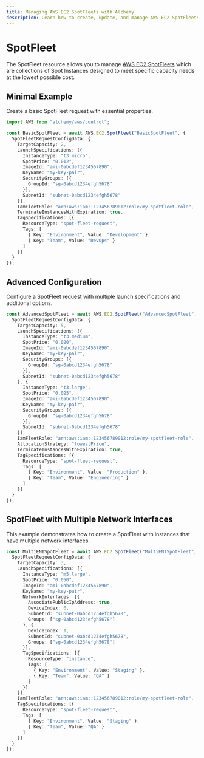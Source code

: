 ```yaml
---
title: Managing AWS EC2 SpotFleets with Alchemy
description: Learn how to create, update, and manage AWS EC2 SpotFleets using Alchemy Cloud Control.
---
```


# SpotFleet

The SpotFleet resource allows you to manage [AWS EC2 SpotFleets](https://docs.aws.amazon.com/ec2/latest/userguide/) which are collections of Spot Instances designed to meet specific capacity needs at the lowest possible cost.

## Minimal Example

Create a basic SpotFleet request with essential properties.

```ts
import AWS from "alchemy/aws/control";

const BasicSpotFleet = await AWS.EC2.SpotFleet("BasicSpotFleet", {
  SpotFleetRequestConfigData: {
    TargetCapacity: 2,
    LaunchSpecifications: [{
      InstanceType: "t3.micro",
      SpotPrice: "0.012",
      ImageId: "ami-0abcdef1234567890",
      KeyName: "my-key-pair",
      SecurityGroups: [{
        GroupId: "sg-0abcd1234efgh5678"
      }],
      SubnetId: "subnet-0abcd1234efgh5678"
    }],
    IamFleetRole: "arn:aws:iam::123456789012:role/my-spotfleet-role",
    TerminateInstancesWithExpiration: true,
    TagSpecifications: [{
      ResourceType: "spot-fleet-request",
      Tags: [
        { Key: "Environment", Value: "Development" },
        { Key: "Team", Value: "DevOps" }
      ]
    }]
  }
});
```

## Advanced Configuration

Configure a SpotFleet request with multiple launch specifications and additional options.

```ts
const AdvancedSpotFleet = await AWS.EC2.SpotFleet("AdvancedSpotFleet", {
  SpotFleetRequestConfigData: {
    TargetCapacity: 5,
    LaunchSpecifications: [{
      InstanceType: "t3.medium",
      SpotPrice: "0.020",
      ImageId: "ami-0abcdef1234567890",
      KeyName: "my-key-pair",
      SecurityGroups: [{
        GroupId: "sg-0abcd1234efgh5678"
      }],
      SubnetId: "subnet-0abcd1234efgh5678"
    }, {
      InstanceType: "t3.large",
      SpotPrice: "0.025",
      ImageId: "ami-0abcdef1234567890",
      KeyName: "my-key-pair",
      SecurityGroups: [{
        GroupId: "sg-0abcd1234efgh5678"
      }],
      SubnetId: "subnet-0abcd1234efgh5678"
    }],
    IamFleetRole: "arn:aws:iam::123456789012:role/my-spotfleet-role",
    AllocationStrategy: "lowestPrice",
    TerminateInstancesWithExpiration: true,
    TagSpecifications: [{
      ResourceType: "spot-fleet-request",
      Tags: [
        { Key: "Environment", Value: "Production" },
        { Key: "Team", Value: "Engineering" }
      ]
    }]
  }
});
```

## SpotFleet with Multiple Network Interfaces

This example demonstrates how to create a SpotFleet with instances that have multiple network interfaces.

```ts
const MultiENISpotFleet = await AWS.EC2.SpotFleet("MultiENISpotFleet", {
  SpotFleetRequestConfigData: {
    TargetCapacity: 3,
    LaunchSpecifications: [{
      InstanceType: "m5.large",
      SpotPrice: "0.050",
      ImageId: "ami-0abcdef1234567890",
      KeyName: "my-key-pair",
      NetworkInterfaces: [{
        AssociatePublicIpAddress: true,
        DeviceIndex: 0,
        SubnetId: "subnet-0abcd1234efgh5678",
        Groups: ["sg-0abcd1234efgh5678"]
      }, {
        DeviceIndex: 1,
        SubnetId: "subnet-0abcd1234efgh5678",
        Groups: ["sg-0abcd1234efgh5678"]
      }],
      TagSpecifications: [{
        ResourceType: "instance",
        Tags: [
          { Key: "Environment", Value: "Staging" },
          { Key: "Team", Value: "QA" }
        ]
      }]
    }],
    IamFleetRole: "arn:aws:iam::123456789012:role/my-spotfleet-role",
    TagSpecifications: [{
      ResourceType: "spot-fleet-request",
      Tags: [
        { Key: "Environment", Value: "Staging" },
        { Key: "Team", Value: "QA" }
      ]
    }]
  }
});
```